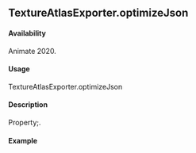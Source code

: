 ## TextureAtlasExporter.optimizeJson

#### Availability

Animate 2020.

#### Usage

TextureAtlasExporter.optimizeJson

#### Description

Property;.

#### Example

``` javascript

````